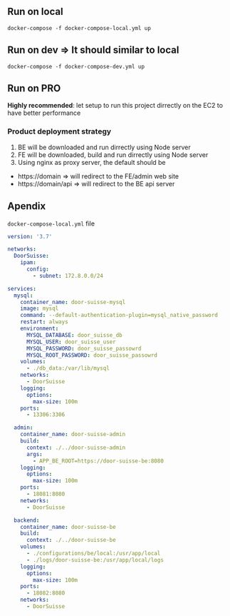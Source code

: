 ## Run on local

`docker-compose -f docker-compose-local.yml up`

## Run on dev => It should similar to local

`docker-compose -f docker-compose-dev.yml up`

## Run on PRO

**Highly recommended**: let setup to run this project dirrectly on the EC2 to have better performance

### Product deployment strategy

1. BE will be downloaded and run dirrectly using Node server
2. FE will be downloaded, build and run dirrectly using Node server
3. Using nginx as proxy server, the default should be

- https://domain => will redirect to the FE/admin web site
- https://domain/api => will redirect to the BE api server

## Apendix

`docker-compose-local.yml` file

```yml
version: '3.7'

networks:
  DoorSuisse:
    ipam:
      config:
        - subnet: 172.8.0.0/24

services:
  mysql:
    container_name: door-suisse-mysql
    image: mysql
    command: --default-authentication-plugin=mysql_native_password
    restart: always
    environment:
      MYSQL_DATABASE: door_suisse_db
      MYSQL_USER: door_suisse_user
      MYSQL_PASSWORD: door_suisse_passowrd
      MYSQL_ROOT_PASSWORD: door_suisse_passowrd
    volumes:
      - ./db_data:/var/lib/mysql
    networks:
      - DoorSuisse
    logging:
      options:
        max-size: 100m
    ports:
      - 13306:3306

  admin:
    container_name: door-suisse-admin
    build:
      context: ./../door-suisse-admin
      args:
        - APP_BE_ROOT=https://door-suisse-be:8080
    logging:
      options:
        max-size: 100m
    ports:
      - 18081:8080
    networks:
      - DoorSuisse

  backend:
    container_name: door-suisse-be
    build:
      context: ./../door-suisse-be
    volumes:
      - ./configurations/be/local:/usr/app/local
      - ./logs/door-suisse-be:/usr/app/local/logs
    logging:
      options:
        max-size: 100m
    ports:
      - 18082:8080
    networks:
      - DoorSuisse
```
